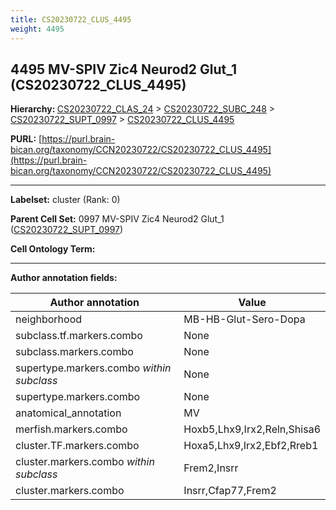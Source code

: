 ```yaml
---
title: CS20230722_CLUS_4495
weight: 4495
---
```

## 4495 MV-SPIV Zic4 Neurod2 Glut_1 (CS20230722_CLUS_4495)
<b>Hierarchy: </b>
[CS20230722_CLAS_24](../CS20230722_CLAS_24) >
[CS20230722_SUBC_248](../CS20230722_SUBC_248) >
[CS20230722_SUPT_0997](../CS20230722_SUPT_0997) >
[CS20230722_CLUS_4495](../CS20230722_CLUS_4495)

**PURL:** [https://purl.brain-bican.org/taxonomy/CCN20230722/CS20230722_CLUS_4495](https://purl.brain-bican.org/taxonomy/CCN20230722/CS20230722_CLUS_4495)

---


**Labelset:** cluster (Rank: 0)

**Parent Cell Set:** 0997 MV-SPIV Zic4 Neurod2 Glut_1 ([CS20230722_SUPT_0997](../CS20230722_SUPT_0997))



**Cell Ontology Term:** 

[MARKER GENES.]: #


---

[TRANSFERRED ANNOTATIONS.]: #


[AUTHOR ANNOTATION FIELDS.]: #


**Author annotation fields:**

| Author annotation | Value |
|-------------------|-------|
|neighborhood|MB-HB-Glut-Sero-Dopa|
|subclass.tf.markers.combo|None|
|subclass.markers.combo|None|
|supertype.markers.combo _within subclass_|None|
|supertype.markers.combo|None|
|anatomical_annotation|MV|
|merfish.markers.combo|Hoxb5,Lhx9,Irx2,Reln,Shisa6|
|cluster.TF.markers.combo|Hoxa5,Lhx9,Irx2,Ebf2,Rreb1|
|cluster.markers.combo _within subclass_|Frem2,Insrr|
|cluster.markers.combo|Insrr,Cfap77,Frem2|

